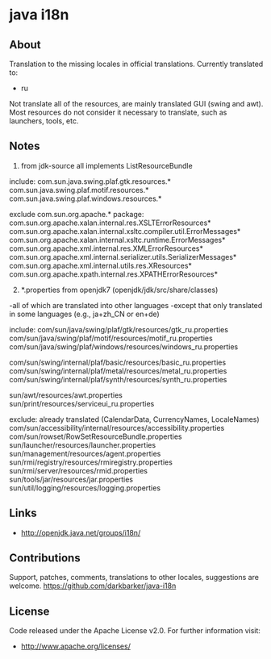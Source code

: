 java i18n
=========

## About

Translation to the missing locales ​​in official translations. Currently translated to:
* ru

Not translate all of the resources, are mainly translated GUI (swing and awt).
Most resources do not consider it necessary to translate, such as launchers, tools, etc.

## Notes

1) from jdk-source all implements ListResourceBundle

include:
com.sun.java.swing.plaf.gtk.resources.*
com.sun.java.swing.plaf.motif.resources.*
com.sun.java.swing.plaf.windows.resources.*

exclude com.sun.org.apache.* package:
com.sun.org.apache.xalan.internal.res.XSLTErrorResources*
com.sun.org.apache.xalan.internal.xsltc.compiler.util.ErrorMessages*
com.sun.org.apache.xalan.internal.xsltc.runtime.ErrorMessages*
com.sun.org.apache.xml.internal.res.XMLErrorResources*
com.sun.org.apache.xml.internal.serializer.utils.SerializerMessages*
com.sun.org.apache.xml.internal.utils.res.XResources*
com.sun.org.apache.xpath.internal.res.XPATHErrorResources*

2) *.properties from openjdk7 (openjdk/jdk/src/share/classes)

-all of which are translated into other languages
-except that only translated in some languages ​​(e.g., ja+zh_CN or en+de)

include:
com/sun/java/swing/plaf/gtk/resources/gtk_ru.properties
com/sun/java/swing/plaf/motif/resources/motif_ru.properties
com/sun/java/swing/plaf/windows/resources/windows_ru.properties

com/sun/swing/internal/plaf/basic/resources/basic_ru.properties 
com/sun/swing/internal/plaf/metal/resources/metal_ru.properties
com/sun/swing/internal/plaf/synth/resources/synth_ru.properties 

sun/awt/resources/awt.properties
sun/print/resources/serviceui_ru.properties

exclude:
already translated (CalendarData, CurrencyNames, LocaleNames)
com/sun/accessibility/internal/resources/accessibility.properties 
com/sun/rowset/RowSetResourceBundle.properties
sun/launcher/resources/launcher.properties
sun/management/resources/agent.properties
sun/rmi/registry/resources/rmiregistry.properties
sun/rmi/server/resources/rmid.properties
sun/tools/jar/resources/jar.properties
sun/util/logging/resources/logging.properties

## Links

* http://openjdk.java.net/groups/i18n/

## Contributions

Support, patches, comments, translations to other locales, suggestions are welcome. 
https://github.com/darkbarker/java-i18n

## License

Code released under the Apache License v2.0. For further information visit:

 * http://www.apache.org/licenses/